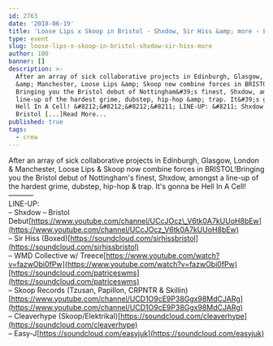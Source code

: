 ```yaml
---
id: 2763
date: '2018-06-19'
title: 'Loose Lips x Skoop in Bristol - Shxdow, Sir Hiss &amp; more - Loose Lips'
type: event
slug: loose-lips-x-skoop-in-bristol-shxdow-sir-hiss-more
author: 100
banner: []
description: >-
  After an array of sick collaborative projects in Edinburgh, Glasgow, London
  &amp; Manchester, Loose Lips &amp; Skoop now combine forces in BRISTOL!
  Bringing you the Bristol debut of Nottingham&#39;s finest, Shxdow, amongst a
  line-up of the hardest grime, dubstep, hip-hop &amp; trap. It&#39;s gonna be
  Hell In A Cell! &#8212;&#8212;&#8212;&#8211; LINE-UP: &#8211; Shxdow &#8211;
  Bristol [...]Read More...
published: true
tags:
  - crew
---
```

After an array of sick collaborative projects in Edinburgh, Glasgow, London & Manchester, Loose Lips & Skoop now combine forces in BRISTOL!Bringing you the Bristol debut of Nottingham's finest, Shxdow, amongst a line-up of the hardest grime, dubstep, hip-hop & trap. It's gonna be Hell In A Cell!  
———–  
LINE-UP:  
– Shxdow – Bristol Debut[https://www.youtube.com/channel/UCcJOcz\_V6tk0A7kUUoH8bEw](https://www.youtube.com/channel/UCcJOcz_V6tk0A7kUUoH8bEw)  
– Sir Hiss (Boxed)[https://soundcloud.com/sirhissbristol](https://soundcloud.com/sirhissbristol)  
– WMD Collective w/ Treece[https://www.youtube.com/watch?v=fazwObi0fPw](https://www.youtube.com/watch?v=fazwObi0fPw)[https://soundcloud.com/patriceswms](https://soundcloud.com/patriceswms)  
– Skoop Records (Tzusan, Papillon, CRPNTR & Skillin)[https://www.youtube.com/channel/UCD1O9cE9P38Ggx98MdCJARg](https://www.youtube.com/channel/UCD1O9cE9P38Ggx98MdCJARg)  
– Cleaverhype (Skoop/Elektrikal)[https://soundcloud.com/cleaverhype](https://soundcloud.com/cleaverhype)  
– Easy-J[https://soundcloud.com/easyjuk](https://soundcloud.com/easyjuk)